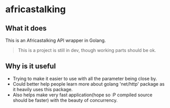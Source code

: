 # africastalking
## What it does
This is an Africastalking API wrapper in Golang.

> This is a project is still in dev, though working parts
> should be ok.

## Why is it useful
- Trying to make it easier to use with all the parameter being close by.
- Could better help people learn more about golang 'net/http' package as it heavily uses this package.
- Also helps make very fast application(hope so :P compiled source should be faster) with the beauty of concurrency.
